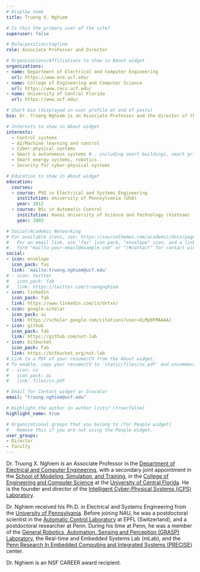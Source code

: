 ```yaml
---
# Display name
title: Truong X. Nghiem

# Is this the primary user of the site?
superuser: false

# Role/position/tagline
role: Associate Professor and Director

# Organizations/Affiliations to show in About widget
organizations:
- name: Department of Electrical and Computer Engineering
  url: https://www.ece.ucf.edu/
- name: College of Engineering and Computer Science
  url: https://www.cecs.ucf.edu/
- name: University of Central Florida
  url: https://www.ucf.edu/

# Short bio (displayed in user profile at end of posts)
bio: Dr. Truong Nghiem is an Associate Professor and the director of the iCPS Lab.

# Interests to show in About widget
interests:
  - Control systems
  - AI/Machine learning and control
  - Cyber-physical systems
  - Smart & autonomous systems # , including smart buildings, smart grids, robots
  - Smart energy systems, robotics
  - Security for cyber-physical systems

# Education to show in About widget
education:
  courses:
  - course: PhD in Electrical and Systems Engineering
    institution: University of Pennsylvania (USA)
    year: 2012
  - course: BSc in Automatic Control
    institution: Hanoi University of Science and Technology (Vietnam)
    year: 2003

# Social/Academic Networking
# For available icons, see: https://sourcethemes.com/academic/docs/page-builder/#icons
#   For an email link, use "fas" icon pack, "envelope" icon, and a link in the
#   form "mailto:your-email@example.com" or "/#contact" for contact widget.
social:
- icon: envelope
  icon_pack: fas
  link: 'mailto:truong.nghiem@ucf.edu'
# - icon: twitter
#   icon_pack: fab
#   link: https://twitter.com/truongnghiem
- icon: linkedin
  icon_pack: fab
  link: https://www.linkedin.com/in/drtxn/
- icon: google-scholar
  icon_pack: ai
  link: https://scholar.google.com/citations?user=ELMp9FMAAAAJ
- icon: github
  icon_pack: fab
  link: https://github.com/nxt-lab
- icon: bitbucket
  icon_pack: fab
  link: https://bitbucket.org/nxt-lab
# Link to a PDF of your resume/CV from the About widget.
# To enable, copy your resume/CV to `static/files/cv.pdf` and uncomment the lines below.
# - icon: cv
#   icon_pack: ai
#   link: files/cv.pdf

# Email for Contact widget or Gravatar
email: "truong.nghiem@ucf.edu"

# Highlight the author in author lists? (true/false)
highlight_name: true

# Organizational groups that you belong to (for People widget)
#   Remove this if you are not using the People widget.
user_groups:
- Director
- Faculty
---
```

<!-- [*Personal Website*](http://truongnghiem.com) -->


Dr. Truong X. Nghiem is an Associate Professor in the [Department of Electrical and Computer Engineering](https://www.ece.ucf.edu/), with a secondary joint appointment in the [School of Modeling, Simulation, and Training](https://www.ist.ucf.edu/), in the [College of Engineering and Computer Science](https://www.cecs.ucf.edu/) at the [University of Central Florida](https://www.ucf.edu/).  He is the founder and director of the [Intelligent Cyber-Physical Systems (iCPS) Laboratory](http://nxtlab.org).

Dr. Nghiem received his Ph.D. in Electrical and Systems Engineering from the [University of Pennsylvania](https://www.upenn.edu).
Before joining NAU, he was a postdoctoral scientist in the [Automatic Control Laboratory](https://la.epfl.ch) at EPFL (Switzerland), and a postdoctoral researcher at Penn.
During his time at Penn, he was a member of the [General Robotics, Automation, Sensing and Perception (GRASP) Laboratory](https://www.grasp.upenn.edu), the Real-time and Embedded Systems Lab (mLab), and the [Penn Research In Embedded Computing and Integrated Systems (PRECISE)](https://precise.seas.upenn.edu) center.

Dr. Nghiem is an NSF CAREER award recipient.

<!-- His research lies in the confluence of control, optimization, machine learning, and computation to address fundamental Cyber-Physical System (CPS) challenges across various domains. Of particular interest are data-driven methods for modeling, controlling, optimizing, and verifying CPS. He is also interested in developing hardware and software platforms for CPS. Application domains span from smart energy systems including smart buildings and smart grid, to transportation, industrial automation, and medical devices. -->
